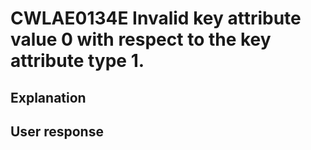 # CWLAE0134E Invalid key attribute value 0 with respect to the key attribute type 1.

## Explanation

## User response